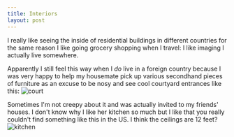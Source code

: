 ```yaml
---
title: Interiors
layout: post
---
```


I really like seeing the inside of residential buildings in different countries for the same reason I like going grocery shopping when I travel: I like imaging I actually live somewhere.

Apparently I still feel this way when I *do* live in a foreign country because I was very happy to help my housemate pick up various secondhand pieces of furniture as an excuse to be nosy and see cool courtyard entrances like this: 
![court]({{site.baseurl}}/assets/images/interiors/courtyard.jpg)

Sometimes I'm not creepy about it and was actually invited to my friends' houses. I don't know why I like her kitchen so much but I like that you really couldn't find something like this in the US. I think the ceilings are 12 feet? 
![kitchen]({{site.baseurl}}/assets/images/interiors/kitchen.jpg)
